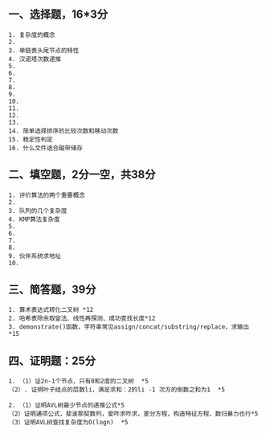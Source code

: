 ## 一、选择题，16*3分
```
1. 复杂度的概念
2.
3. 单链表头尾节点的特性
4. 汉诺塔次数递推
5.
6.
7.
8.
9.
10.
11.
12.
13.
14. 简单选择排序的比较次数和移动次数
15. 稳定性判定
16. 什么文件适合磁带储存
```

## 二、填空题，2分一空，共38分
```
1. 评价算法的两个重要概念
2.
3. 队列的几个复杂度
4. KMP算法复杂度
5.
6.
7.
8.
9. 伙伴系统求地址
10.
```

## 三、简答题，39分
```
1. 算术表达式转化二叉树 *12
2. 哈希表除余取留法、线性再探测、成功查找长度*12
3. demonstrate()函数，字符串常见assign/concat/substring/replace，求输出 *15
```

## 四、证明题：25分
```
1. （1）证2n-1个节点，只有0和2度的二叉树  *5
（2）. 证明叶子结点的层数li，满足求和：2的li -1 次方的倒数之和为1  *5  

2. （1）证明AVL树最少节点的递推公式*5
（2）证明通项公式，斐波那契数列，爱咋求咋求，差分方程，构造特征方程、数归暴力也行*5
（3）证明AVL树查找复杂度为O(logn)  *5
```